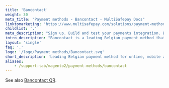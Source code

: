 ```yaml
---
title: 'Bancontact'
weight: 30
meta_title: "Payment methods - Bancontact - MultiSafepay Docs"
linktomarketing: "https://www.multisafepay.com/solutions/payment-methods/bancontact"
childlist: '.'
meta_description: "Sign up. Build and test your payments integration. Explore our products and services. Use our API Reference, SDKs, and wrappers. Get support."
intro_description: "Bancontact is a leading Belgian payment method that supports online, mobile app, and POS payments. Bancontact is a household name and supported by over 80% of Belgian webshops."
layout: 'single'
faq: '.'
logo: '/logo/Payment_methods/Bancontact.svg'
short_description: 'Leading Belgian payment method for online, mobile app, and POS payments.'
aliases: 
    - /support-tab/magento2/payment-methods/bancontact
---
```

See also [Bancontact QR](/payment-methods/banks/bancontact-qr/).